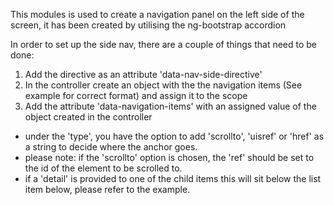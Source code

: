 This modules is used to create a navigation panel on the left side of the screen, it has been created by utilising the ng-bootstrap accordion

In order to set up the side nav, there are a couple of things that need to be done:

1. Add the directive as an attribute 'data-nav-side-directive'
2. In the controller create an object with the the navigation items (See example for correct format) and assign it to the scope
3. Add the attribute 'data-navigation-items' with an assigned value of the object created in the controller
  * under the 'type', you have the option to add 'scrollto', 'uisref' or 'href' as a string to decide where the anchor goes.
  * please note: if the 'scrollto' option is chosen, the 'ref' should be set to the id of the element to be scrolled to.
  * if a 'detail' is provided to one of the child items this will sit below the list item below, please refer to the example.